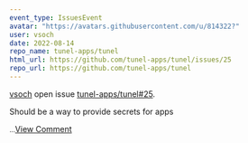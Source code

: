 ```yaml
---
event_type: IssuesEvent
avatar: "https://avatars.githubusercontent.com/u/814322?"
user: vsoch
date: 2022-08-14
repo_name: tunel-apps/tunel
html_url: https://github.com/tunel-apps/tunel/issues/25
repo_url: https://github.com/tunel-apps/tunel
---
```


<a href='https://github.com/vsoch' target='_blank'>vsoch</a> open issue <a href='https://github.com/tunel-apps/tunel/issues/25' target='_blank'>tunel-apps/tunel#25</a>.

<p>Should be a way to provide secrets for apps </p><small>...</small><a href='https://github.com/tunel-apps/tunel/issues/25' target='_blank'>View Comment</a>